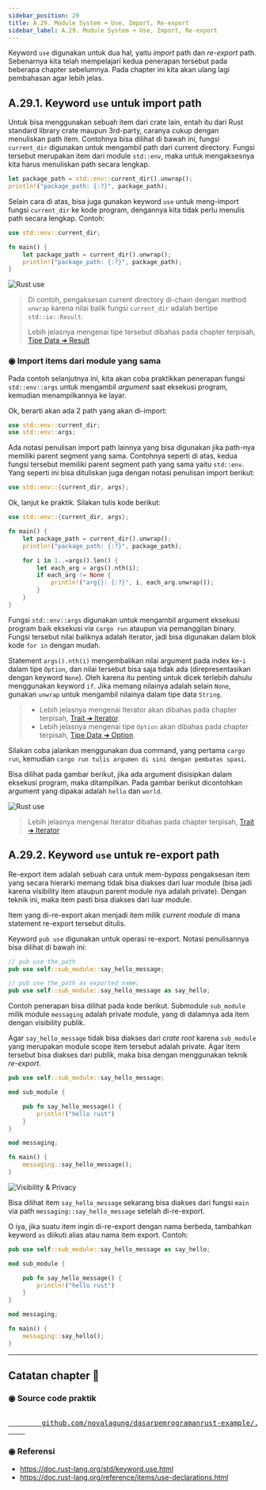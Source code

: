 ```yaml
---
sidebar_position: 29
title: A.29. Module System ➜ Use, Import, Re-export
sidebar_label: A.29. Module System ➜ Use, Import, Re-export
---
```


Keyword `use` digunakan untuk dua hal, yaitu *import* path dan *re-export* path. Sebenarnya kita telah mempelajari kedua penerapan tersebut pada beberapa chapter sebelumnya. Pada chapter ini kita akan ulang lagi pembahasan agar lebih jelas.

## A.29.1. Keyword `use` untuk import path

Untuk bisa menggunakan sebuah item dari crate lain, entah itu dari Rust standard library crate maupun 3rd-party, caranya cukup dengan menuliskan path item. Contohnya bisa dilihat di bawah ini, fungsi `current_dir` digunakan untuk mengambil path dari current directory. Fungsi tersebut merupakan item dari module `std::env`, maka untuk mengaksesnya kita harus menuliskan path secara lengkap.

```rust
let package_path = std::env::current_dir().unwrap();
println!("package_path: {:?}", package_path);
```

Selain cara di atas, bisa juga gunakan keyword `use` untuk meng-import fungsi `current_dir` ke kode program, dengannya kita tidak perlu menulis path secara lengkap. Contoh:

```rust
use std::env::current_dir;

fn main() {
    let package_path = current_dir().unwrap();
    println!("package_path: {:?}", package_path);
}
```

![Rust use](img/use-1.png)

> Di contoh, pengaksesan current directory di-chain dengan method `unwrap` karena nilai balik fungsi `current_dir` adalah bertipe `std::io::Result`.
>
> Lebih jelasnya mengenai tipe tersebut dibahas pada chapter terpisah, [Tipe Data ➜ Result](/basic/result-type)

### ◉ Import items dari module yang sama

Pada contoh selanjutnya ini, kita akan coba praktikkan penerapan fungsi `std::env::args` untuk mengambil *argument* saat eksekusi program, kemudian menampilkannya ke layar.

Ok, berarti akan ada 2 path yang akan di-import:

```rust
use std::env::current_dir;
use std::env::args;
```

Ada notasi penulisan import path lainnya yang bisa digunakan jika path-nya memiliki parent segment yang sama. Contohnya seperti di atas, kedua fungsi tersebut memiliki parent segment path yang sama yaitu `std::env`. Yang seperti ini bisa dituliskan juga dengan notasi penulisan import berikut:

```rust
use std::env::{current_dir, args};
```

Ok, lanjut ke praktik. Silakan tulis kode berikut:

```rust
use std::env::{current_dir, args};

fn main() {
    let package_path = current_dir().unwrap();
    println!("package_path: {:?}", package_path);

    for i in 1..=args().len() {
        let each_arg = args().nth(i);
        if each_arg != None {
            println!("arg{}: {:?}", i, each_arg.unwrap());
        }
    }
}
```

Fungsi `std::env::args` digunakan untuk mengambil argument eksekusi program baik eksekusi via `cargo run` ataupun via pemanggilan binary. Fungsi tersebut nilai baliknya adalah iterator, jadi bisa digunakan dalam blok kode `for in` dengan mudah.

Statement `args().nth(i)` mengembalikan nilai argument pada index ke-`i` dalam tipe `Option`, dan nilai tersebut bisa saja tidak ada (direpresentasikan dengan keyword `None`). Oleh karena itu penting untuk dicek terlebih dahulu menggunakan keyword `if`. Jika memang nilainya adalah selain `None`, gunakan `unwrap` untuk mengambil nilainya dalam tipe data `String`.

> - Lebih jelasnya mengenai Iterator akan dibahas pada chapter terpisah, [Trait ➜ Iterator](/basic/trait-iterator).
> - Lebih jelasnya mengenai tipe `Option` akan dibahas pada chapter terpisah, [Tipe Data ➜ Option](/basic/option-type).

Silakan coba jalankan menggunakan dua command, yang pertama `cargo run`, kemudian `cargo run tulis argumen di sini dengan pembatas spasi`.

Bisa dilihat pada gambar berikut, jika ada argument disisipkan dalam eksekusi program, maka ditampilkan. Pada gambar berikut dicontohkan argument yang dipakai adalah `hello` dan `world`.

![Rust use](img/use-2.png)

> Lebih jelasnya mengenai Iterator dibahas pada chapter terpisah, [Trait ➜ Iterator](/basic/trait-iterator)

## A.29.2. Keyword `use` untuk re-export path

Re-export item adalah sebuah cara untuk mem-*bypass* pengaksesan item yang secara hierarki memang tidak bisa diakses dari luar module (bisa jadi karena visibility item ataupun parent module nya adalah private). Dengan teknik ini, maka item pasti bisa diakses dari luar module.

Item yang di-re-export akan menjadi item milik *current module* di mana statement re-export tersebut ditulis.

Keyword `pub use` digunakan untuk operasi re-export. Notasi penulisannya bisa dilihat di bawah ini:

```rust
// pub use the_path
pub use self::sub_module::say_hello_message;

// pub use the_path as exported_name;
pub use self::sub_module::say_hello_message as say_hello;
```

Contoh penerapan bisa dilihat pada kode berikut. Submodule `sub_module` milik module `messaging` adalah private module, yang di dalamnya ada item dengan visibility publik.

Agar `say_hello_message` tidak bisa diakses dari *crate root* karena `sub_module` yang merupakan module scope item tersebut adalah private. Agar item tersebut bisa diakses dari publik, maka bisa dengan menggunakan teknik *re-export*.

```rust title="src/messaging.rs"
pub use self::sub_module::say_hello_message;

mod sub_module {

    pub fn say_hello_message() {
        println!("hello rust")
    }
}
```

```rust title="src/main.rs"
mod messaging;

fn main() {
    messaging::say_hello_message();
}
```

![Visibility & Privacy](img/visibility-privacy-1.png)

Bisa dilihat item `say_hello_message` sekarang bisa diakses dari fungsi `main` via path `messaging::say_hello_message` setelah di-re-export.

O iya, jika suatu item ingin di-re-export dengan nama berbeda, tambahkan keyword `as` diikuti alias atau nama item export. Contoh:

```rust title="src/messaging.rs"
pub use self::sub_module::say_hello_message as say_hello;

mod sub_module {

    pub fn say_hello_message() {
        println!("hello rust")
    }
}
```

```rust title="src/main.rs"
mod messaging;

fn main() {
    messaging::say_hello();
}
```

---

## Catatan chapter 📑

### ◉ Source code praktik

<pre>
    <a href="https://github.com/novalagung/dasarpemrogramanrust-example/tree/master/use">
        github.com/novalagung/dasarpemrogramanrust-example/../use
    </a>
</pre>

### ◉ Referensi

- https://doc.rust-lang.org/std/keyword.use.html
- https://doc.rust-lang.org/reference/items/use-declarations.html
